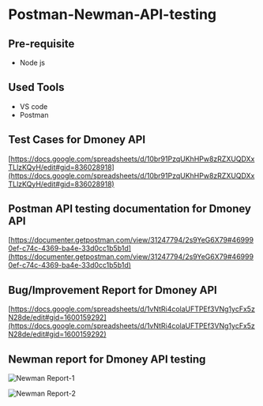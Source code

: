 # Postman-Newman-API-testing
## Pre-requisite
- Node js
## Used Tools
- VS code
- Postman
## Test Cases for Dmoney API
[https://docs.google.com/spreadsheets/d/10br91PzqUKhHPw8zRZXUQDXxTLlzKQyH/edit#gid=836028918](https://docs.google.com/spreadsheets/d/10br91PzqUKhHPw8zRZXUQDXxTLlzKQyH/edit#gid=836028918)
## Postman API testing documentation for Dmoney API
[https://documenter.getpostman.com/view/31247794/2s9YeG6X79#469990ef-c74c-4369-ba4e-33d0cc1b5b1d](https://documenter.getpostman.com/view/31247794/2s9YeG6X79#469990ef-c74c-4369-ba4e-33d0cc1b5b1d)
## Bug/Improvement Report for Dmoney API
[https://docs.google.com/spreadsheets/d/1vNtRi4colaUFTPEf3VNg1ycFx5zN28de/edit#gid=1600159292](https://docs.google.com/spreadsheets/d/1vNtRi4colaUFTPEf3VNg1ycFx5zN28de/edit#gid=1600159292)
## Newman report for Dmoney API testing
![Newman Report-1](https://github.com/ShahriarPriyo/Postman-Newman-API-testing/assets/46930074/bb869937-251d-4fd3-bae2-235c18c38ac7)

![Newman Report-2](https://github.com/ShahriarPriyo/Postman-Newman-API-testing/assets/46930074/50e066e3-e7ee-46fa-97cb-4fe3bc458d80)

